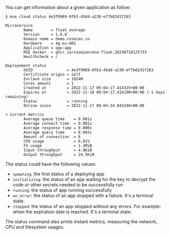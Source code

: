 
You can get information about a given application as follow:

```console
$ mse cloud status 4e3f9969-0fb3-45dd-a230-ef7b82d1f283

Microservice
        Name        = float_average
        Version     = 1.0.0
        Domain name = demo.cosmian.io
        Hardware    = 4g-eu-001
        Application = app:app
        MSE docker  = ghcr.io/cosmian/mse-flask:20230710125733
        Healthcheck = /

Deployement status
        UUID               = 4e3f9969-0fb3-45dd-a230-ef7b82d1f283
        Certificate origin = self
        Enclave size       = 1024M
        Cores amount       = 1
        Created at         = 2022-11-17 09:04:17.414325+00:00
        Expires at         = 2022-11-18 09:04:17.414190+00:00 (-1 days remaining)
        Status             = running
        Online since       = 2022-11-17 09:04:34.043340+00:00

> Current metrics
        Average queue time    = 0.001s
        Average connect time  = 0.001s
        Average response time = 0.000s
        Average query time    = 0.002s
        Amount of connection  = 6
        CPU usage             = 0.01%
        FS usage              = 1.2MiB
        Input throughput      = 4.0KiB
        Output throughput     = 24.5KiB       
```

The status could have the following values:
- `spawning`: the first status of a deploying app
- `initializing`: the status of an app waiting for the key to decrypt the code or other secrets needed to be successfully run
- `running`: the status of app running successfully 
- `on_error`: the status of an app stopped with a failure. It's a terminal state.
- `stopped`: the status of an app stopped without any errors. For example: when the expiration date is reached. It's a terminal state.

The status command also prints instant metrics, measuring the network, CPU and filesystem usages.